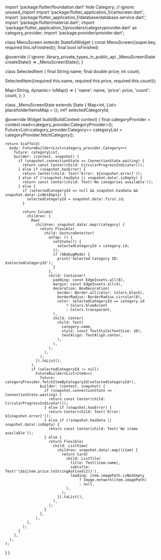 import 'package:flutter/foundation.dart' hide Category;
// ignore: unused_import
import 'package:flutter_application_1/cartscreen.dart';
import 'package:flutter_application_1/database/database.service.dart';
import 'package:flutter/material.dart';
import 'package:flutter_application_1/providers/categoryprovider.dart' as category_provider;
import 'package:provider/provider.dart';

class MenuScreen extends StatefulWidget {
  const MenuScreen({super.key, required this.isFinished});
  final bool isFinished;

  @override
  // ignore: library_private_types_in_public_api
  _MenuScreenState createState() => _MenuScreenState();
}

class SelectedItem {
  final String name;
  final double price;
  int count;

  SelectedItem({required this.name, required this.price, required this.count});

  Map<String, dynamic> toMap() => {
        'name': name,
        'price': price,
        'count': count,
      };
}

class _MenuScreenState extends State<MenuScreen> {
  Map<int, List<Item>> placeholderItemsMap = {};
  int? selectedCategoryId;

  @override
  Widget build(BuildContext context) {
    final categoryProvider = context.read<category_provider.CategoryProvider>();
    Future<List<category_provider.Category>> categoryList = categoryProvider.fetchCategory();

    return Scaffold(
      body: FutureBuilder<List<category_provider.Category>>(
        future: categoryList,
        builder: (context, snapshot) {
          if (snapshot.connectionState == ConnectionState.waiting) {
            return const Center(child: CircularProgressIndicator());
          } else if (snapshot.hasError) {
            return Center(child: Text('Error: ${snapshot.error}'));
          } else if (!snapshot.hasData || snapshot.data!.isEmpty) {
            return const Center(child: Text('No categories available'));
          } else {
            if (selectedCategoryId == null && snapshot.hasData && snapshot.data!.isNotEmpty) {
              selectedCategoryId = snapshot.data!.first.id;
            }

            return Column(
              children: [
                Row(
                  children: snapshot.data!.map((category) {
                    return Flexible(
                      child: GestureDetector(
                        onTap: () {
                          setState(() {
                            selectedCategoryId = category.id;
                          });
                          if (kDebugMode) {
                            print('Selected Category ID: $selectedCategoryId');
                          }
                        },
                        child: Container(
                          padding: const EdgeInsets.all(8),
                          margin: const EdgeInsets.all(4),
                          decoration: BoxDecoration(
                            border: Border.all(color: Colors.black),
                            borderRadius: BorderRadius.circular(8),
                            color: selectedCategoryId == category.id
                                ? Colors.blueAccent
                                : Colors.transparent,
                          ),
                          child: Center(
                            child: Text(
                              category.name,
                              style: const TextStyle(fontSize: 16),
                              textAlign: TextAlign.center,
                            ),
                          ),
                        ),
                      ),
                    );
                  }).toList(),
                ),
                if (selectedCategoryId != null)
                  FutureBuilder<List<Item>>(
                    future: categoryProvider.fetchItemByCategoryId(selectedCategoryId!),
                    builder: (context, snapshot) {
                      if (snapshot.connectionState == ConnectionState.waiting) {
                        return const Center(child: CircularProgressIndicator());
                      } else if (snapshot.hasError) {
                        return Center(child: Text('Error: ${snapshot.error}'));
                      } else if (!snapshot.hasData || snapshot.data!.isEmpty) {
                        return const Center(child: Text('No items available'));
                      } else {
                        return Flexible(
                          child: ListView(
                            children: snapshot.data!.map((item) {
                              return Card(
                                child: ListTile(
                                  title: Text(item.name),
                                  subtitle: Text('\$${item.price.toStringAsFixed(2)}'),
                                  leading: item.imagePath.isNotEmpty
                                      ? Image.network(item.imagePath)
                                      : null,
                                ),
                              );
                            }).toList(),
                          ),
                        );
                      }
                    },
                  ),
              ],
            );
          }
        },
      ),
    );
  }
}
